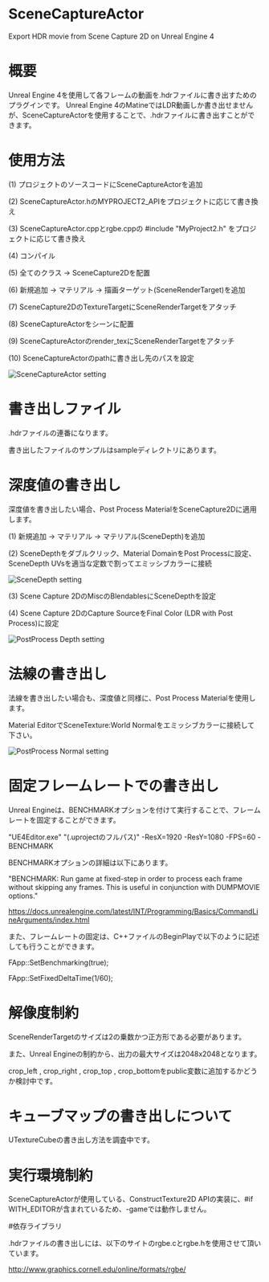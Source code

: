 # SceneCaptureActor
Export HDR movie from Scene Capture 2D on Unreal Engine 4

# 概要

Unreal Engine 4を使用して各フレームの動画を.hdrファイルに書き出すためのプラグインです。
Unreal Engine 4のMatineではLDR動画しか書き出せませんが、SceneCaptureActorを使用することで、.hdrファイルに書き出すことができます。

# 使用方法

(1) プロジェクトのソースコードにSceneCaptureActorを追加

(2) SceneCaptureActor.hのMYPROJECT2_APIをプロジェクトに応じて書き換え

(3) SceneCaptureActor.cppとrgbe.cppの
    #include "MyProject2.h"
    をプロジェクトに応じて書き換え

(4) コンパイル



(5) 全てのクラス -> SceneCapture2Dを配置

(6) 新規追加 -> マテリアル -> 描画ターゲット(SceneRenderTarget)を追加

(7) SceneCapture2DのTextureTargetにSceneRenderTargetをアタッチ



(8) SceneCaptureActorをシーンに配置

(9) SceneCaptureActorのrender_texにSceneRenderTargetをアタッチ

(10) SceneCaptureActorのpathに書き出し先のパスを設定

![SceneCaptureActor setting](https://github.com/abars/SceneCaptureActor/blob/master/setting/SceneCaptureActorSetting.png)

# 書き出しファイル

.hdrファイルの連番になります。

書き出したファイルのサンプルはsampleディレクトリにあります。

# 深度値の書き出し

深度値を書き出したい場合、Post Process MaterialをSceneCapture2Dに適用します。

(1) 新規追加 -> マテリアル -> マテリアル(SceneDepth)を追加

(2) SceneDepthをダブルクリック、Material DomainをPost Processに設定、SceneDepth UVsを適当な定数で割ってエミッシブカラーに接続

![SceneDepth setting](https://github.com/abars/SceneCaptureActor/blob/master/setting/SceneDepthMaterial.png)

(3) Scene Capture 2DのMiscのBlendablesにSceneDepthを設定

(4) Scene Capture 2DのCapture SourceをFinal Color (LDR with Post Process)に設定

![PostProcess Depth setting](https://github.com/abars/SceneCaptureActor/blob/master/setting/SetDepthPostEffect.png)

# 法線の書き出し

法線を書き出したい場合も、深度値と同様に、Post Process Materialを使用します。

Material EditorでSceneTexture:World Normalをエミッシブカラーに接続して下さい。

![PostProcess Normal setting](https://github.com/abars/SceneCaptureActor/blob/master/setting/SetNormalPostEffect.png)

# 固定フレームレートでの書き出し

Unreal Engineは、BENCHMARKオプションを付けて実行することで、フレームレートを固定することができます。

"UE4Editor.exe" "(.uprojectのフルパス)" -ResX=1920 -ResY=1080 -FPS=60 -BENCHMARK

BENCHMARKオプションの詳細は以下にあります。

"BENCHMARK: Run game at fixed-step in order to process each frame without skipping any frames. This is useful in conjunction with DUMPMOVIE options."

https://docs.unrealengine.com/latest/INT/Programming/Basics/CommandLineArguments/index.html

また、フレームレートの固定は、C++ファイルのBeginPlayで以下のように記述しても行うことができます。

FApp::SetBenchmarking(true);

FApp::SetFixedDeltaTime(1/60);

# 解像度制約

SceneRenderTargetのサイズは2の乗数かつ正方形である必要があります。

また、Unreal Engineの制約から、出力の最大サイズは2048x2048となります。

crop_left , crop_right , crop_top , crop_bottomをpublic変数に追加するかどうか検討中です。

# キューブマップの書き出しについて

UTextureCubeの書き出し方法を調査中です。

# 実行環境制約

SceneCaptureActorが使用している、ConstructTexture2D APIの実装に、#if WITH_EDITORが含まれているため、-gameでは動作しません。

#依存ライブラリ

.hdrファイルの書き出しには、以下のサイトのrgbe.cとrgbe.hを使用させて頂いています。

http://www.graphics.cornell.edu/online/formats/rgbe/
